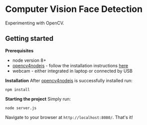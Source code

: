 # Computer Vision Face Detection

Experimenting with OpenCV.

## Getting started
**Prerequisites**

- node version 8+
- [opencv4nodejs](https://github.com/justadudewhohacks/opencv4nodejs) - follow the installation instructions [here](https://www.npmjs.com/package/opencv4nodejs#how-to-install)
- webcam - either integrated in laptop or connected by USB


**Installation**
After [opencv4nodejs](https://github.com/justadudewhohacks/opencv4nodejs) is successfully installed run:
```
npm install
```

**Starting the project**
Simply run:
```
node server.js
```
Navigate to your browser at ```http://localhost:8080/```.
That's it!